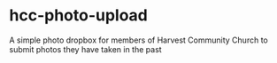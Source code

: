hcc-photo-upload
================
A simple photo dropbox for members of Harvest Community Church to submit photos they have taken in the past
